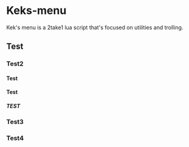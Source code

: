 # Keks-menu
Kek's menu is a 2take1 lua script that's focused on utilities and trolling.

## Test
### Test2
#### Test
#### Test
##### TEST
### Test3
### Test4

